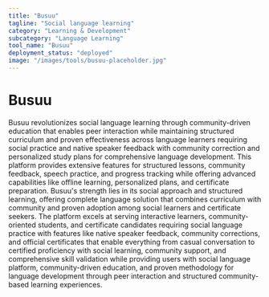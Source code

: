 ```yaml
---
title: "Busuu"
tagline: "Social language learning"
category: "Learning & Development"
subcategory: "Language Learning"
tool_name: "Busuu"
deployment_status: "deployed"
image: "/images/tools/busuu-placeholder.jpg"
---
```


# Busuu

Busuu revolutionizes social language learning through community-driven education that enables peer interaction while maintaining structured curriculum and proven effectiveness across language learners requiring social practice and native speaker feedback with community correction and personalized study plans for comprehensive language development. This platform provides extensive features for structured lessons, community feedback, speech practice, and progress tracking while offering advanced capabilities like offline learning, personalized plans, and certificate preparation. Busuu's strength lies in its social approach and structured learning, offering complete language solution that combines curriculum with community and proven adoption among social learners and certificate seekers. The platform excels at serving interactive learners, community-oriented students, and certificate candidates requiring social language practice with features like native speaker feedback, community corrections, and official certificates that enable everything from casual conversation to certified proficiency with social learning, community support, and comprehensive skill validation while providing users with social language platform, community-driven education, and proven methodology for language development through peer interaction and structured community-based learning experiences.